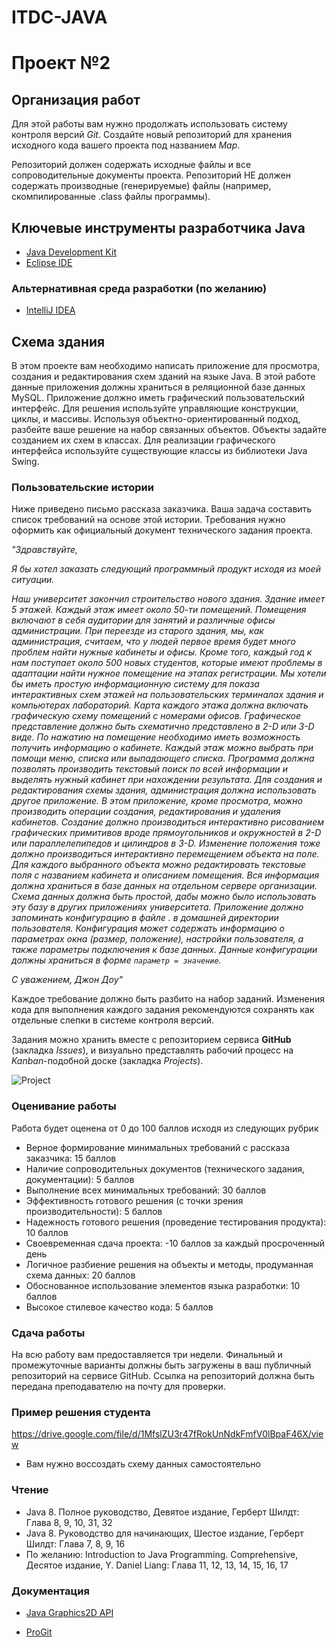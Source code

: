 # ITDC-JAVA
Проект №2
=========

## Организация работ

Для этой работы вам нужно продолжать использовать систему контроля версий _Git_.
Создайте новый репозиторий для хранения исходного кода вашего проекта под названием
_Map_.

Репозиторий должен содержать исходные файлы и все сопроводительные документы
проекта. Репозиторий НЕ должен содержать производные (генерируемые) файлы
(например, скомпилированные .class файлы программы).

## Ключевые инструменты разработчика Java

* [Java Development Kit](http://www.oracle.com/technetwork/java/javase/downloads/jdk8-downloads-2133151.html)
* [Eclipse IDE](https://eclipse.org/downloads/packages/eclipse-ide-java-developers/oxygenr)

### Альтернативная среда разработки (по желанию)

* [IntelliJ IDEA](https://www.jetbrains.com/idea)

## Схема здания

В этом проекте вам необходимо написать приложение для просмотра, создания и
редактирования схем зданий на языке Java. В этой работе данные приложения должны
храниться в реляционной базе данных MySQL. Приложение должно иметь графический
пользовательский интерфейс. Для решения используйте управляющие конструкции,
циклы, и массивы. Используя объектно-ориентированный подход, разбейте ваше решение
на набор связанных объектов. Объекты задайте созданием их схем в классах. Для
реализации графического интерфейса используйте существующие классы из библиотеки
Java Swing.

### Пользовательские истории

Ниже приведено письмо рассказа заказчика. Ваша задача составить список
требований на основе этой истории. Требования нужно оформить как официальный
документ технического задания проекта.

_"Здравствуйте,_

_Я бы хотел заказать следующий программный продукт исходя из моей ситуации._

_Наш университет закончил строительство нового здания. Здание имеет 5 этажей.
Каждый этаж имеет около 50-ти помещений. Помещения включают в себя аудитории для
занятий и различные офисы администрации. При переезде из старого здания, мы,
как администрация, считаем, что у людей первое время будет много проблем найти
нужные кабинеты и офисы. Кроме того, каждый год к нам поступает около 500 новых
студентов, которые имеют проблемы в адаптации найти нужное помещение
на этапах регистрации. Мы хотели бы иметь простую информационную систему для показа
интерактивных схем этажей на пользовательских терминалах здания и компьютерах
лабораторий. Карта каждого этажа должна включать графическую схему помещений с
номерами офисов. Графическое представление должно быть схематично представлено в 2-D
или 3-D виде. По нажатию на помещение необходимо иметь возможность получить информацию
о кабинете. Каждый этаж можно выбрать при помощи меню, списка или выпадающего списка.
Программа должна позволять производить текстовый поиск по всей информации
и выделять нужный кабинет при нахождении результата. Для создания и редактирования
схемы здания, администрация должна использовать другое приложение. В этом приложение, кроме
просмотра, можно производить операции создания, редактирования и удаления кабинетов.
Создание должно производиться интерактивно рисованием графических
примитивов вроде прямоугольников и окружностей в 2-D или параллелепипедов и
цилиндров в 3-D. Изменение положения тоже должно производиться интерактивно
перемещением объекта на поле. Для каждого выбранного объекта можно редактировать
текстовые поля с названием кабинета и описанием помещения. Вся информация должна
храниться в базе данных на отдельном сервере организации. Схема данных должна быть
простой, дабы можно было использовать эту базу в других приложениях университета.
Приложение должно запоминать конфигурацию в файле .<program name> в домашней директории
пользователя. Конфигурация может содержать информацию о параметрах окна (размер, положение),
настройки пользователя, а также параметры подключения к базе данных. Данные конфигурации
должны храниться в форме `параметр = значение`._

_С уважением,
Джон Доу"_

Каждое требование должно быть разбито на набор заданий. Изменения кода для
выполнения каждого задания рекомендуются сохранять как отдельные слепки в
системе контроля версий.

Задания можно хранить вместе с репозиторием сервиса **GitHub** (закладка
_Issues_), и визуально представлять рабочий процесс на _Kanban_-подобной доске
(закладка _Projects_).

![Project](https://i.imgur.com/ysVAyop.png)

### Оценивание работы

Работа будет оценена от 0 до 100 баллов исходя из следующих рубрик

* Верное формирование минимальных требований с рассказа заказчика: 15 баллов
* Наличие сопроводительных документов (технического задания, документации): 5 баллов
* Выполнение всех минимальных требований: 30 баллов
* Эффективность готового решения (с точки зрения производительности): 5 баллов
* Надежность готового решения (проведение тестирования продукта): 10 баллов
* Своевременная сдача проекта: -10 баллов за каждый просроченный день
* Логичное разбиение решения на объекты и методы, продуманная схема данных: 20 баллов
* Обоснованное использование элементов языка разработки: 10 баллов
* Высокое стилевое качество кода: 5 баллов

### Сдача работы

На всю работу вам предоставляется три недели. Финальный и промежуточные варианты
должны быть загружены в ваш публичный репозиторий на сервисе GitHub. Ссылка на
репозиторий должна быть передана преподавателю на почту для проверки.

### Пример решения студента

<https://drive.google.com/file/d/1MfslZU3r47fRokUnNdkFmfV0lBpaF46X/view>

* Вам нужно воссоздать схему данных самостоятельно

### Чтение

* Java 8. Полное руководство, Девятое издание, Герберт Шилдт: Глава 8, 9, 10, 31, 32
* Java 8. Руководство для начинающих, Шестое издание, Герберт Шилдт: Глава 7, 8, 9, 16
* По желанию: Introduction to Java Programming. Comprehensive, Десятое издание, Y. Daniel Liang: Глава 11, 12, 13, 14, 15, 16, 17

### Документация

* [Java Graphics2D API](https://docs.oracle.com/javase/8/docs/api/java/awt/Graphics2D.html)

* [ProGit](https://git-scm.com/book/ru/v2)
